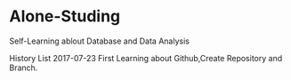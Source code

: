 # Alone-Studing
Self-Learning ablout Database and Data Analysis

History List
2017-07-23
First Learning about Github,Create Repository and Branch.
